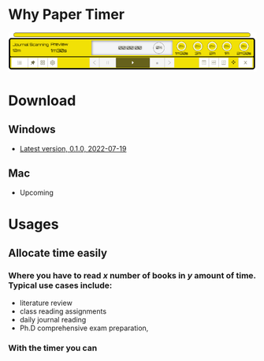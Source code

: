 # Why Paper Timer

![Timer view](assets/timer-interface-transparent.png)

# Download

## Windows

- [Latest version, 0.1.0, 2022-07-19](https://github.com/boan-anbo/paper-timer-public/releases/download/0.1.0/Paper-timer_0.1.0_x64_en-US.msi)

## Mac

- Upcoming
  
# Usages

## Allocate time easily

### Where you have to read _x_ number of books in _y_ amount of time. Typical use cases include:
- literature review
- class reading assignments
- daily journal reading
- Ph.D comprehensive exam preparation,

### With the timer you can



## 